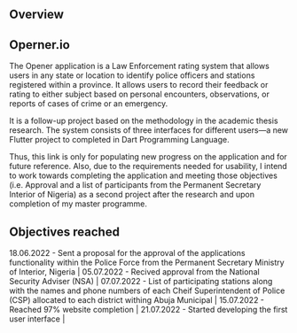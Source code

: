 
## Overview 
## Operner.io
The Opener application is a Law Enforcement rating system that allows users in any state or location to identify police officers and stations registered within a province. It allows users to record their feedback or rating to either subject based on personal encounters, observations, or reports of cases of crime or an emergency.


It is a follow-up project based on the methodology in the academic thesis research. The system consists of three interfaces for different users—a new Flutter project to completed in Dart Programming Language. 

Thus, this link is only for populating new progress on the application and for future reference. Also, due to the requirements needed for usability, I intend to work towards completing the application and meeting those objectives (i.e. Approval and a list of participants from the Permanent Secretary Interior of Nigeria) as a second project after the research and upon completion of my master programme. 

## Objectives reached
18.06.2022 - Sent a proposal for the approval of the applications functionality within the Police Force from the Permanent Secretary Ministry of Interior, Nigeria |
05.07.2022 - Recived approval from the National Security Adviser (NSA) |
07.07.2022 - List of participating stations along with the names and phone numbers of each Cheif Superintendent of Police (CSP) allocated to each district  withing Abuja Municipal | 
15.07.2022 - Reached 97% website completion |
21.07.2022 - Started developing the first user interface |
